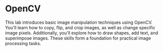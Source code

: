 # OpenCV
 This lab introduces basic image manipulation techniques using OpenCV. You'll learn how to copy, flip, and crop images, as well as change specific image pixels. Additionally, you'll explore how to draw shapes, add text, and superimpose images. These skills form a foundation for practical image processing tasks.
